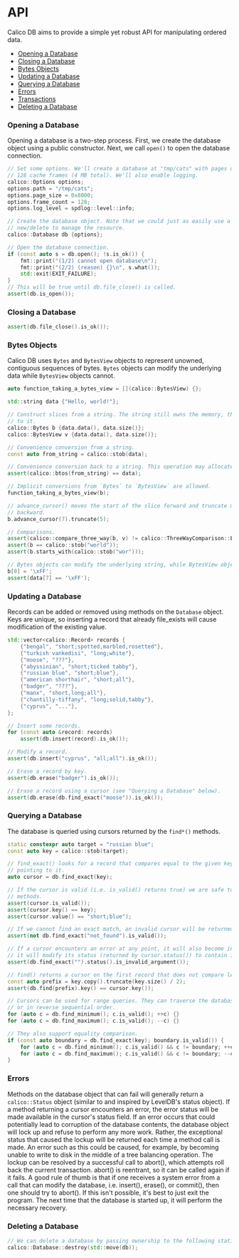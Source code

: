 # API
Calico DB aims to provide a simple yet robust API for manipulating ordered data.

+ [Opening a Database](#opening-a-database)
+ [Closing a Database](#closing-a-database)
+ [Bytes Objects](#bytes-objects)
+ [Updating a Database](#updating-a-database)
+ [Querying a Database](#querying-a-database)
+ [Errors](#errors)
+ [Transactions](#transactions)
+ [Deleting a Database](#deleting-a-database)

### Opening a Database
Opening a database is a two-step process.
First, we create the database object using a public constructor.
Next, we call `open()` to open the database connection.

```C++
// Set some options. We'll create a database at "tmp/cats" with pages of size 8 KB and 
// 128 cache frames (4 MB total). We'll also enable logging.
calico::Options options;
options.path = "/tmp/cats";
options.page_size = 0x8000;
options.frame_count = 128;
options.log_level = spdlog::level::info;

// Create the database object. Note that we could just as easily use a smart pointer or
// new/delete to manage the resource.
calico::Database db {options};

// Open the database connection.
if (const auto s = db.open(); !s.is_ok()) {
    fmt::print("(1/2) cannot open database\n");
    fmt::print("(2/2) (reason) {}\n", s.what());
    std::exit(EXIT_FAILURE);
}
// This will be true until db.file_close() is called.
assert(db.is_open());
```

### Closing a Database

```C++
assert(db.file_close().is_ok());
```

### Bytes Objects
Calico DB uses `Bytes` and `BytesView` objects to represent unowned, contiguous sequences of bytes.
`Bytes` objects can modify the underlying data while `BytesView` objects cannot.

```C++
auto function_taking_a_bytes_view = [](calico::BytesView) {};

std::string data {"Hello, world!"};

// Construct slices from a string. The string still owns the memory, the slices just refer
// to it.
calico::Bytes b {data.data(), data.size()};
calico::BytesView v {data.data(), data.size()};

// Convenience conversion from a string.
const auto from_string = calico::stob(data);

// Convenience conversion back to a string. This operation may allocate heap memory.
assert(calico::btos(from_string) == data);

// Implicit conversions from `Bytes` to `BytesView` are allowed.
function_taking_a_bytes_view(b);

// advance_cursor() moves the start of the slice forward and truncate moves the end of the slice
// backward.
b.advance_cursor(7).truncate(5);

// Comparisons.
assert(calico::compare_three_way(b, v) != calico::ThreeWayComparison::EQ);
assert(b == calico::stob("world"));
assert(b.starts_with(calico::stob("wor")));

// Bytes objects can modify the underlying string, while BytesView objects cannot.
b[0] = '\xFF';
assert(data[7] == '\xFF');
```

### Updating a Database
Records can be added or removed using methods on the `Database` object.
Keys are unique, so inserting a record that already file_exists will cause modification of the existing value.

```C++
std::vector<calico::Record> records {
    {"bengal", "short;spotted,marbled,rosetted"},
    {"turkish vankedisi", "long;white"},
    {"moose", "???"},
    {"abyssinian", "short;ticked tabby"},
    {"russian blue", "short;blue"},
    {"american shorthair", "short;all"},
    {"badger", "???"},
    {"manx", "short,long;all"},
    {"chantilly-tiffany", "long;solid,tabby"},
    {"cyprus", "..."},
};

// Insert some records.
for (const auto &record: records)
    assert(db.insert(record).is_ok());

// Modify a record.
assert(db.insert("cyprus", "all;all").is_ok());

// Erase a record by key.
assert(db.erase("badger").is_ok());

// Erase a record using a cursor (see "Querying a Database" below).
assert(db.erase(db.find_exact("moose")).is_ok());
```

### Querying a Database
The database is queried using cursors returned by the `find*()` methods.

```C++
static constexpr auto target = "russian blue";
const auto key = calico::stob(target);

// find_exact() looks for a record that compares equal to the given key and returns a cursor
// pointing to it.
auto cursor = db.find_exact(key);

// If the cursor is valid (i.e. is_valid() returns true) we are safe to use any of the getter
// methods.
assert(cursor.is_valid());
assert(cursor.key() == key);
assert(cursor.value() == "short;blue");

// If we cannot find an exact match, an invalid cursor will be returned.
assert(not db.find_exact("not_found").is_valid());

// If a cursor encounters an error at any point, it will also become invalidated. In this case,
// it will modify its status (returned by cursor.status()) to contain information about the error.
assert(db.find_exact("").status().is_invalid_argument());

// find() returns a cursor on the first record that does not compare less than the given key.
const auto prefix = key.copy().truncate(key.size() / 2);
assert(db.find(prefix).key() == cursor.key());

// Cursors can be used for range queries. They can traverse the database in sequential order,
// or in reverse sequential order.
for (auto c = db.find_minimum(); c.is_valid(); ++c) {}
for (auto c = db.find_maximum(); c.is_valid(); --c) {}

// They also support equality comparison.
if (const auto boundary = db.find_exact(key); boundary.is_valid()) {
    for (auto c = db.find_minimum(); c.is_valid() && c != boundary; ++c) {}
    for (auto c = db.find_maximum(); c.is_valid() && c != boundary; --c) {}
}
```

### Errors
Methods on the database object that can fail will generally return a `calico::Status` object (similar to and inspired by LevelDB's status object).
If a method returning a cursor encounters an error, the error status will be made available in the cursor's status field.
If an error occurs that could potentially lead to corruption of the database contents, the database object will lock up and refuse to perform any more work.
Rather, the exceptional status that caused the lockup will be returned each time a method call is made.
An error such as this could be caused, for example, by becoming unable to write to disk in the middle of a tree balancing operation.
The lockup can be resolved by a successful call to abort(), which attempts roll back the current transaction.
abort() is reentrant, so it can be called again if it fails.
A good rule of thumb is that if one receives a system error from a call that can modify the database, i.e. insert(), erase(), or commit(), then one should try to abort().
If this isn't possible, it's best to just exit the program.
The next time that the database is started up, it will perform the necessary recovery.

### Deleting a Database
```C++
// We can delete a database by passing ownership to the following static method.
calico::Database::destroy(std::move(db));
```
